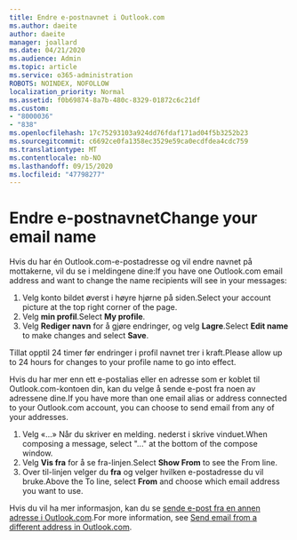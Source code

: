 ```yaml
---
title: Endre e-postnavnet i Outlook.com
ms.author: daeite
author: daeite
manager: joallard
ms.date: 04/21/2020
ms.audience: Admin
ms.topic: article
ms.service: o365-administration
ROBOTS: NOINDEX, NOFOLLOW
localization_priority: Normal
ms.assetid: f0b69874-8a7b-480c-8329-01872c6c21df
ms.custom:
- "8000036"
- "838"
ms.openlocfilehash: 17c75293103a924dd76fdaf171ad04f5b3252b23
ms.sourcegitcommit: c6692ce0fa1358ec3529e59ca0ecdfdea4cdc759
ms.translationtype: MT
ms.contentlocale: nb-NO
ms.lasthandoff: 09/15/2020
ms.locfileid: "47798277"
---
```

# <a name="change-your-email-name"></a><span data-ttu-id="525f4-102">Endre e-postnavnet</span><span class="sxs-lookup"><span data-stu-id="525f4-102">Change your email name</span></span>

<span data-ttu-id="525f4-103">Hvis du har én Outlook.com-e-postadresse og vil endre navnet på mottakerne, vil du se i meldingene dine:</span><span class="sxs-lookup"><span data-stu-id="525f4-103">If you have one Outlook.com email address and want to change the name recipients will see in your messages:</span></span>
  
1. <span data-ttu-id="525f4-104">Velg konto bildet øverst i høyre hjørne på siden.</span><span class="sxs-lookup"><span data-stu-id="525f4-104">Select your account picture at the top right corner of the page.</span></span>
2. <span data-ttu-id="525f4-105">Velg **min profil**.</span><span class="sxs-lookup"><span data-stu-id="525f4-105">Select **My profile**.</span></span>
3. <span data-ttu-id="525f4-106">Velg **Rediger navn** for å gjøre endringer, og velg **Lagre**.</span><span class="sxs-lookup"><span data-stu-id="525f4-106">Select **Edit name** to make changes and select **Save**.</span></span>

<span data-ttu-id="525f4-107">Tillat opptil 24 timer før endringer i profil navnet trer i kraft.</span><span class="sxs-lookup"><span data-stu-id="525f4-107">Please allow up to 24 hours for changes to your profile name to go into effect.</span></span>
  
<span data-ttu-id="525f4-108">Hvis du har mer enn ett e-postalias eller en adresse som er koblet til Outlook.com-kontoen din, kan du velge å sende e-post fra noen av adressene dine.</span><span class="sxs-lookup"><span data-stu-id="525f4-108">If you have more than one email alias or address connected to your Outlook.com account, you can choose to send email from any of your addresses.</span></span>
  
1. <span data-ttu-id="525f4-109">Velg «...» Når du skriver en melding. nederst i skrive vinduet.</span><span class="sxs-lookup"><span data-stu-id="525f4-109">When composing a message, select "..." at the bottom of the compose window.</span></span>
1. <span data-ttu-id="525f4-110">Velg **Vis fra** for å se fra-linjen.</span><span class="sxs-lookup"><span data-stu-id="525f4-110">Select **Show From** to see the From line.</span></span>
1. <span data-ttu-id="525f4-111">Over til-linjen velger du **fra** og velger hvilken e-postadresse du vil bruke.</span><span class="sxs-lookup"><span data-stu-id="525f4-111">Above the To line, select **From** and choose which email address you want to use.</span></span>

<span data-ttu-id="525f4-112">Hvis du vil ha mer informasjon, kan du se [sende e-post fra en annen adresse i Outlook.com](https://support.office.com/article/ccba89cb-141c-4a36-8c56-6d16a8556d2e?wt.mc_id=Office_Outlook_com_Alchemy).</span><span class="sxs-lookup"><span data-stu-id="525f4-112">For more information, see [Send email from a different address in Outlook.com](https://support.office.com/article/ccba89cb-141c-4a36-8c56-6d16a8556d2e?wt.mc_id=Office_Outlook_com_Alchemy).</span></span>